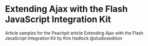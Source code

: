 Extending Ajax with the Flash JavaScript Integration Kit
=========================================================

Article samples for the Peachpit article Extending Ajax with the Flash JavaScript Integration Kit by Kris Hadlock @studiosedition